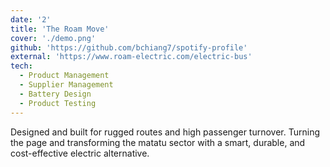 ```yaml
---
date: '2'
title: 'The Roam Move'
cover: './demo.png'
github: 'https://github.com/bchiang7/spotify-profile'
external: 'https://www.roam-electric.com/electric-bus'
tech:
  - Product Management 
  - Supplier Management
  - Battery Design 
  - Product Testing 
---
```


Designed and built for rugged routes and high passenger turnover. Turning the page and transforming the matatu sector with a smart, durable, and cost-effective electric alternative. 
